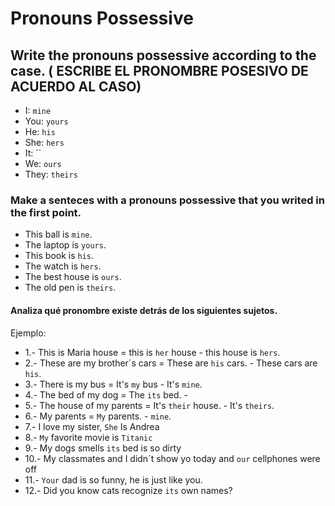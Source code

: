 # Pronouns Possessive
##  Write the pronouns possessive according to the case. ( ESCRIBE EL PRONOMBRE POSESIVO DE ACUERDO AL CASO)
- I: `mine`
- You: `yours`
- He: `his`
- She: `hers`
- It: ``
- We: `ours`
- They: `theirs`
### Make a senteces with a pronouns possessive that you writed in the first point.

- This ball is `mine`.
- The laptop is `yours`.
- This book is `his`.
- The watch is `hers`.
- The best house is `ours`.
- The old pen is `theirs`.

#### Analiza qué pronombre existe detrás de los siguientes sujetos. 
Ejemplo: 
- 1.- This is Maria house = this is `her` house - this house is `hers`. 
- 2.- These are my brother´s cars = These are `his` cars. - These cars are `his`.
- 3.- There is my bus = It's `my` bus - It's `mine`. 
- 4.- The bed of my dog = The `its` bed. - 
- 5.- The house of my parents = It's `their` house. - It's `theirs`.
- 6.- My parents = `My` parents. - `mine`.
- 7.- I love my sister, `She` Is Andrea 
- 8.- `My` favorite movie is `Titanic`
- 9.- My dogs smells `its` bed is so dirty
- 10.- My classmates and I didn´t show yo today and `our` cellphones were off
- 11.- `Your` dad is so funny, he is just like you.
- 12.- Did you know cats recognize `its` own names?

